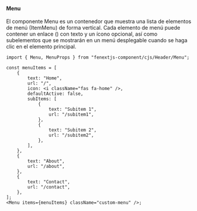 #### Menu

El componente Menu es un contenedor que muestra una lista de elementos de menú (ItemMenu) de forma vertical. Cada elemento de menú puede contener un enlace (<a>) con texto y un ícono opcional, así como subelementos que se mostrarán en un menú desplegable cuando se haga clic en el elemento principal.

```tsx
import { Menu, MenuProps } from "fenextjs-component/cjs/Header/Menu";

const menuItems = [
    {
        text: "Home",
        url: "/",
        icon: <i className="fas fa-home" />,
        defaultActive: false,
        subItems: [
            {
                text: "Subitem 1",
                url: "/subitem1",
            },
            {
                text: "Subitem 2",
                url: "/subitem2",
            },
        ],
    },
    {
        text: "About",
        url: "/about",
    },
    {
        text: "Contact",
        url: "/contact",
    },
];
<Menu items={menuItems} className="custom-menu" />;
```

